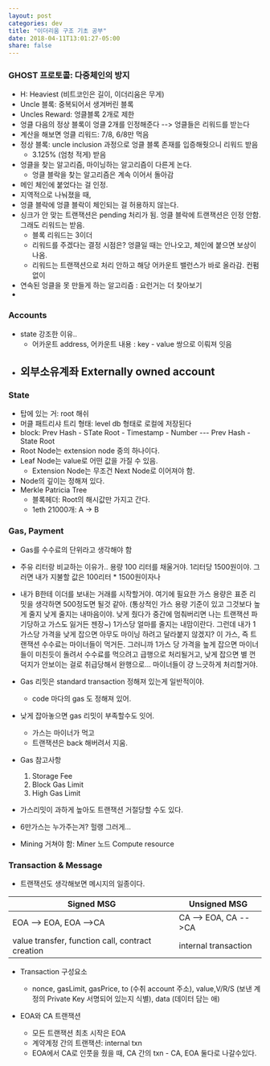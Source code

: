 ```yaml
---
layout: post
categories: dev
title: "이더리움 구조 기초 공부"
date: 2018-04-11T13:01:27-05:00
share: false
---
```


### GHOST 프로토콜: 다중체인의 방지
- H: Heaviest (비트코인은 길이, 이더리움은 무게)
- Uncle 블록: 중복되어서 생겨버린 블록
- Uncles Reward: 엉클블록 2개로 제한
- 엉클 다음의 정상 블록이 엉클 2개를 인정해준다 --> 엉클들은 리워드를 받는다
- 계산을 해보면 엉클 리워드: 7/8, 6/8만 먹음
- 정상 블록: uncle inclusion 과정으로 엉클 블록 존재를 입증해줫으니 리워드 받음
  - 3.125% (엄청 적게) 받음
- 엉클을 찾는 알고리즘, 마이닝하는 알고리즘이 다른게 논다. 
  - 엉클 블락을 찾는 알고리즘은 계속 이어서 돌아감
- 메인 체인에 붙었다는 걸 인정. 
- 지역적으로 나눠졌을 때, 
- 엉클 블락에 엉클 블락이 체인되는 걸 허용하지 않는다. 
- 싱크가 안 맞는 트랜잭션은 pending 처리가 됨. 엉클 블락에 트랜잭션은 인정 안함. 그래도 리워드는 받음. 
  - 블록 리워드는 3이더
  - 리워드를 주겠다는 결정 시점은? 엉클일 때는 안나오고, 체인에 붙으면 보상이 나옴.
  - 리워드는 트랜잭션으로 처리 안하고 해당 어카운트 밸런스가 바로 올라감. 컨펌 없이
- 연속된 엉클을 못 만들게 하는 알고리즘 : 요런거는 더 찾아보기
-  

### Accounts
- state 강조한 이유..
  - 어카운트 address, 어카운트 내용 : key - value 쌍으로 이뤄져 잇음
- 외부소유계좌 Externally owned account
  - 

### State
- 탑에 있는 거: root 해쉬
- 머클 패트리샤 트리 형태: level db 형태로 로컬에 저장된다
- block: Prev Hash - STate Root - Timestamp - Number --- Prev Hash - State Root
- Root Node는 extension node 중의 하나이다.
- Leaf Node는 value로 어떤 값을 가질 수 있음. 
  - Extension Node는 무조건 Next Node로 이어져야 함.
- Node의 깊이는 정해져 있다.
- Merkle Patricia Tree
  - 블록헤더: Root의 해시값만 가지고 간다.
  - 1eth 21000개: A -> B

### Gas, Payment
- Gas를 수수료의 단위라고 생각해야 함
- 주유 리터랑 비교하는 이유가.. 
용량 100 리터를 채울거야. 1리터당 1500원이야. 그러면 내가 지불할 값은 100리터 * 1500원이자나
- 내가 B한테 이더를 보내는 거래를 시작할거야. 여기에 필요한 가스 용량은 표준 리밋을 생각하면 500정도면 될것 같아. (통상적인 가스 용량 기준이 있고 그것보다 높게 줄지 낮게 줄지는 내마음이야. 낮게 줬다가 중간에 멈춰버리면 나는 트랜잭션 파기당하고 가스도 잃거든 젠장~) 1가스당 얼마를 줄지는 내맘이란다. 그런데 내가 1가스당 가격을 낮게 잡으면 아무도 마이닝 하려고 달라붙지 않겠지? 이 가스, 즉 트랜잭션 수수료는 마이너들이 먹거든. 그러니까 1가스 당 가격을 높게 잡으면 마이너들이 미친듯이 돌려서 수수료를 먹으려고 급행으로 처리될거고, 낮게 잡으면 별 껀덕지가 안보이는 걸로 취급당해서 완행으로... 마이너들이 걍 느긋하게 처리할거야. 
- Gas 리밋은 standard transaction 정해져 있는게 일반적이야. 
  - code 마다의 gas 도 정해져 있어. 
- 낮게 잡아놓으면 gas 리밋이 부족할수도 잇어. 
  - 가스는 마이너가 먹고
  - 트랜잭션은 back 해버려서 지움.

- Gas 참고사항
  1. Storage Fee
  2. Block Gas Limit
  3. High Gas Limit
- 가스리밋이 과하게 높아도 트랜잭션 거절당할 수도 있다. 
- 6만가스는 누가주는겨? 헐랭 그러게...
- Mining 거쳐야 함: Miner 노드 Compute resource


### Transaction & Message
- 트랜잭션도 생각해보면 메시지의 일종이다.

Signed MSG | Unsigned MSG
-------|----------
EOA --> EOA, EOA -->CA | CA --> EOA,  CA -->CA
value transfer, function call, contract creation | internal transaction

- Transaction 구성요소
  - nonce, gasLimit, gasPrice, to (수취 account 주소), value,V/R/S (보낸 계정의 Private Key 서명되어 있는지 식별), data (데이터 담는 애)

- EOA와 CA 트랜잭션
  - 모든 트랜잭션 최초 시작은 EOA
  - 계약계정 간의 트랜잭션: internal txn
  - EOA에서 CA로 인풋을 줬을 때, CA 간의 txn - CA, EOA 둘다로 나갈수있다.
